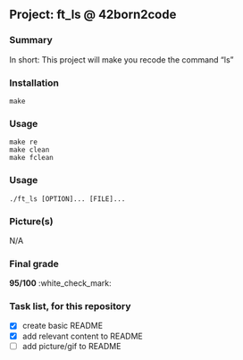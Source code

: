 ## Project: ft\_ls @ 42born2code

### Summary
In short: This project will make you recode the command “ls”

### Installation
```
make
```

### Usage
```
make re
make clean
make fclean
```

### Usage
`./ft_ls [OPTION]... [FILE]...`

### Picture(s)
N/A

### Final grade
**95/100** :white\_check\_mark:

### Task list, for this repository
- [x] create basic README
- [x] add relevant content to README
- [ ] add picture/gif to README
